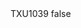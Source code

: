 <?xml version="1.0" encoding="UTF-8"?>
<CustomMetadata xmlns="http://soap.sforce.com/2006/04/metadata">
    <label>TXU1039</label>
    <protected>false</protected>
</CustomMetadata>
